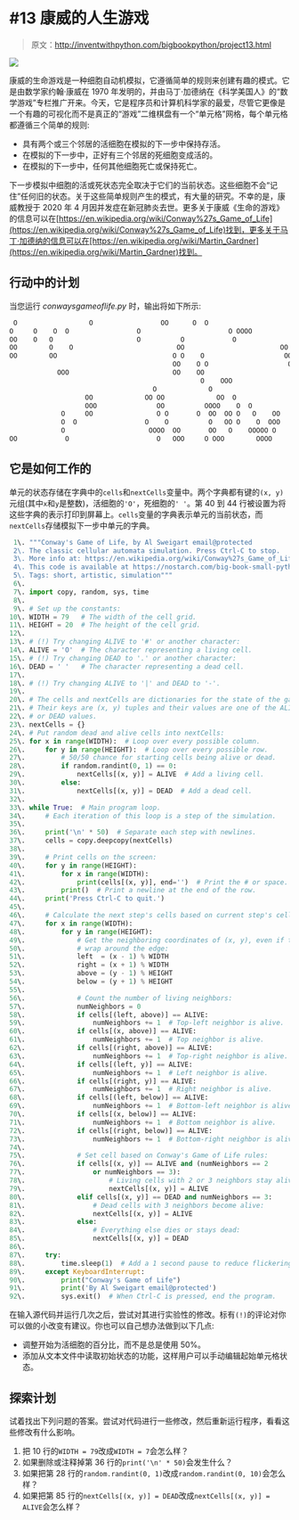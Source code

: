 # #13 康威的人生游戏

> 原文：<http://inventwithpython.com/bigbookpython/project13.html>

![](img/9d995d63aaead72cad01120081eb8f75.png)

康威的生命游戏是一种细胞自动机模拟，它遵循简单的规则来创建有趣的模式。它是由数学家约翰·康威在 1970 年发明的，并由马丁·加德纳在《科学美国人》的“数学游戏”专栏推广开来。今天，它是程序员和计算机科学家的最爱，尽管它更像是一个有趣的可视化而不是真正的“游戏”二维棋盘有一个“单元格”网格，每个单元格都遵循三个简单的规则:

*   具有两个或三个邻居的活细胞在模拟的下一步中保持存活。
*   在模拟的下一步中，正好有三个邻居的死细胞变成活的。
*   在模拟的下一步中，任何其他细胞死亡或保持死亡。

下一步模拟中细胞的活或死状态完全取决于它们的当前状态。这些细胞不会“记住”任何旧的状态。关于这些简单规则产生的模式，有大量的研究。不幸的是，康威教授于 2020 年 4 月因并发症在新冠肺炎去世。更多关于康威《生命的游戏》的信息可以在[https://en.wikipedia.org/wiki/Conway%27s_Game_of_Life](https://en.wikipedia.org/wiki/Conway%27s_Game_of_Life)找到，更多关于马丁·加德纳的信息可以在[https://en.wikipedia.org/wiki/Martin_Gardner](https://en.wikipedia.org/wiki/Martin_Gardner)找到。

## 行动中的计划

当您运行 *conwaysgameoflife.py* 时，输出将如下所示:

```py
 O                  O                 OO      O  O
O     O    O  O                 O                      O OOOO          O OO
OO    O   O                     O          O            O              O O
OO        O    O                          OO                        OO
OO        OO                             O O    O                    OO
                                         OO    O O                    O  OO
            OOO                          OO    OO                       O
                                                O    OOO
                                    O             O                     O O
                   OO             OO OO             OO  O
                   OOO               OO          OOOO    O  O
             O     OO                O O       O  OO  OO O   O    OO
             O  O                 O    O          O   OO O    O  OOO
             O                     OOOO  OO       OO   O    OOOOO O
OO            O                      O   OOO     O OOO        OOOO       O
```

## 它是如何工作的

单元的状态存储在字典中的`cells`和`nextCells`变量中。两个字典都有键的`(x, y)`元组(其中`x`和`y`是整数)，活细胞的`'O'`，死细胞的`' '`。第 40 到 44 行被设置为将这些字典的表示打印到屏幕上。`cells`变量的字典表示单元的当前状态，而`nextCells`存储模拟下一步中单元的字典。

```py
 1\. """Conway's Game of Life, by Al Sweigart email@protected
 2\. The classic cellular automata simulation. Press Ctrl-C to stop.
 3\. More info at: https://en.wikipedia.org/wiki/Conway%27s_Game_of_Life
 4\. This code is available at https://nostarch.com/big-book-small-python-programming
 5\. Tags: short, artistic, simulation"""
 6\. 
 7\. import copy, random, sys, time
 8\. 
 9\. # Set up the constants:
10\. WIDTH = 79   # The width of the cell grid.
11\. HEIGHT = 20  # The height of the cell grid.
12\. 
13\. # (!) Try changing ALIVE to '#' or another character:
14\. ALIVE = 'O'  # The character representing a living cell.
15\. # (!) Try changing DEAD to '.' or another character:
16\. DEAD = ' '   # The character representing a dead cell.
17\. 
18\. # (!) Try changing ALIVE to '|' and DEAD to '-'.
19\. 
20\. # The cells and nextCells are dictionaries for the state of the game.
21\. # Their keys are (x, y) tuples and their values are one of the ALIVE
22\. # or DEAD values.
23\. nextCells = {}
24\. # Put random dead and alive cells into nextCells:
25\. for x in range(WIDTH):  # Loop over every possible column.
26\.     for y in range(HEIGHT):  # Loop over every possible row.
27\.         # 50/50 chance for starting cells being alive or dead.
28\.         if random.randint(0, 1) == 0:
29\.             nextCells[(x, y)] = ALIVE  # Add a living cell.
30\.         else:
31\.             nextCells[(x, y)] = DEAD  # Add a dead cell.
32\. 
33\. while True:  # Main program loop.
34\.     # Each iteration of this loop is a step of the simulation.
35\. 
36\.     print('\n' * 50)  # Separate each step with newlines.
37\.     cells = copy.deepcopy(nextCells)
38\. 
39\.     # Print cells on the screen:
40\.     for y in range(HEIGHT):
41\.         for x in range(WIDTH):
42\.             print(cells[(x, y)], end='')  # Print the # or space.
43\.         print()  # Print a newline at the end of the row.
44\.     print('Press Ctrl-C to quit.')
45\. 
46\.     # Calculate the next step's cells based on current step's cells:
47\.     for x in range(WIDTH):
48\.         for y in range(HEIGHT):
49\.             # Get the neighboring coordinates of (x, y), even if they
50\.             # wrap around the edge:
51\.             left  = (x - 1) % WIDTH
52\.             right = (x + 1) % WIDTH
53\.             above = (y - 1) % HEIGHT
54\.             below = (y + 1) % HEIGHT
55\. 
56\.             # Count the number of living neighbors:
57\.             numNeighbors = 0
58\.             if cells[(left, above)] == ALIVE:
59\.                 numNeighbors += 1  # Top-left neighbor is alive.
60\.             if cells[(x, above)] == ALIVE:
61\.                 numNeighbors += 1  # Top neighbor is alive.
62\.             if cells[(right, above)] == ALIVE:
63\.                 numNeighbors += 1  # Top-right neighbor is alive.
64\.             if cells[(left, y)] == ALIVE:
65\.                 numNeighbors += 1  # Left neighbor is alive.
66\.             if cells[(right, y)] == ALIVE:
67\.                 numNeighbors += 1  # Right neighbor is alive.
68\.             if cells[(left, below)] == ALIVE:
69\.                 numNeighbors += 1  # Bottom-left neighbor is alive.
70\.             if cells[(x, below)] == ALIVE:
71\.                 numNeighbors += 1  # Bottom neighbor is alive.
72\.             if cells[(right, below)] == ALIVE:
73\.                 numNeighbors += 1  # Bottom-right neighbor is alive.
74\. 
75\.             # Set cell based on Conway's Game of Life rules:
76\.             if cells[(x, y)] == ALIVE and (numNeighbors == 2
77\.                 or numNeighbors == 3):
78\.                     # Living cells with 2 or 3 neighbors stay alive:
79\.                     nextCells[(x, y)] = ALIVE
80\.             elif cells[(x, y)] == DEAD and numNeighbors == 3:
81\.                 # Dead cells with 3 neighbors become alive:
82\.                 nextCells[(x, y)] = ALIVE
83\.             else:
84\.                 # Everything else dies or stays dead:
85\.                 nextCells[(x, y)] = DEAD
86\. 
87\.     try:
88\.         time.sleep(1)  # Add a 1 second pause to reduce flickering.
89\.     except KeyboardInterrupt:
90\.         print("Conway's Game of Life")
91\.         print('By Al Sweigart email@protected')
92\.         sys.exit()  # When Ctrl-C is pressed, end the program. 
```

在输入源代码并运行几次之后，尝试对其进行实验性的修改。标有`(!)`的评论对你可以做的小改变有建议。你也可以自己想办法做到以下几点:

*   调整开始为活细胞的百分比，而不是总是使用 50%。
*   添加从文本文件中读取初始状态的功能，这样用户可以手动编辑起始单元格状态。

## 探索计划

试着找出下列问题的答案。尝试对代码进行一些修改，然后重新运行程序，看看这些修改有什么影响。

1.  把 10 行的`WIDTH = 79`改成`WIDTH = 7`会怎么样？
2.  如果删除或注释掉第 36 行的`print('\n' * 50)`会发生什么？
3.  如果把第 28 行的`random.randint(0, 1)`改成`random.randint(0, 10)`会怎么样？
4.  如果把第 85 行的`nextCells[(x, y)] = DEAD`改成`nextCells[(x, y)] = ALIVE`会怎么样？